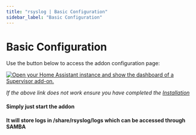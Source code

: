 ```yaml
---
title: "rsyslog | Basic Configuration"
sidebar_label: "Basic Configuration"
---
```


# Basic Configuration

Use the button below to access the addon configuration page:

[![Open your Home Assistant instance and show the dashboard of a Supervisor add-on.](https://my.home-assistant.io/badges/supervisor_addon.svg)](https://my.home-assistant.io/redirect/supervisor_addon/?addon=3490a758_rsyslog)

*If the above link does not work ensure you have completed the [Installation](/docs/installation)*

#### Simply just start the addon

#### It will store logs in /share/rsyslog/logs which can be accessed through SAMBA
